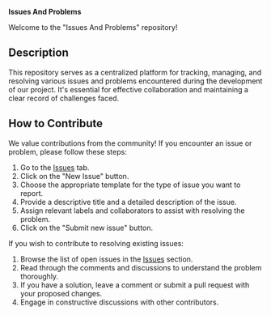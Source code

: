 **Issues And Problems**

Welcome to the "Issues And Problems" repository!

## Description

This repository serves as a centralized platform for tracking, managing, and resolving various issues and problems encountered during the development of our project. It's essential for effective collaboration and maintaining a clear record of challenges faced.

## How to Contribute

We value contributions from the community! If you encounter an issue or problem, please follow these steps:

1. Go to the [Issues](https://github.com/yourusername/issues-and-problems/issues) tab.
2. Click on the "New Issue" button.
3. Choose the appropriate template for the type of issue you want to report.
4. Provide a descriptive title and a detailed description of the issue.
5. Assign relevant labels and collaborators to assist with resolving the problem.
6. Click on the "Submit new issue" button.

If you wish to contribute to resolving existing issues:

1. Browse the list of open issues in the [Issues](https://github.com/yourusername/issues-and-problems/issues) section.
2. Read through the comments and discussions to understand the problem thoroughly.
3. If you have a solution, leave a comment or submit a pull request with your proposed changes.
4. Engage in constructive discussions with other contributors.
   
